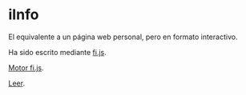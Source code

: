 # iInfo

El equivalente a un página web personal, pero en formato interactivo.

Ha sido escrito mediante [fi.js](http://github.com/baltasarq/fi-js).

[Motor fi.js](http://github.com/baltasarq/fi-js).

[Leer](app/index.html).

